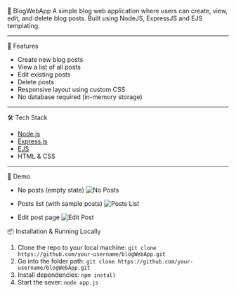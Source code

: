📘 BlogWebApp
A simple blog web application where users can create, view, edit, and delete blog posts. Built using NodeJS, ExpressJS and EJS templating.

---

🚀 Features

- Create new blog posts
- View a list of all posts
- Edit existing posts
- Delete posts
- Responsive layout using custom CSS
- No database required (in-memory storage)

---

🛠️ Tech Stack

- [Node.js](https://nodejs.org/)
- [Express.js](https://expressjs.com/)
- [EJS](https://ejs.co/)
- HTML & CSS

---

📸 Demo

- No posts (empty state)
![No Posts](https://github.com/user-attachments/assets/67052e3e-718a-4c80-bd38-5d296124a891)

- Posts list (with sample posts)
![Posts List](https://github.com/user-attachments/assets/bf1c7b9e-d881-4258-b7e2-3e23322e9c1e)

- Edit post page
![Edit Post](https://github.com/user-attachments/assets/967a713b-4c9c-4209-83d5-17664dd8299d)


📦 Installation & Running Locally

1. Clone the repo to your local machine: `git clone https://github.com/your-username/blogWebApp.git`
2. Go into the folder path: `git clone https://github.com/your-username/blogWebApp.git`
3. Install dependencies: `npm install`
4. Start the sever: `node app.js`
